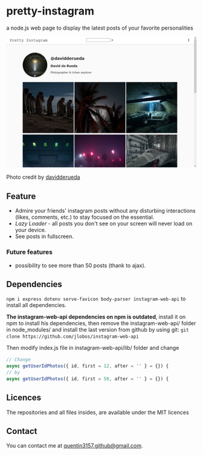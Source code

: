 # pretty-instagram

a node.js web page to display the latest posts of your favorite personalities

![Screenshot](screenshot.jpg)

Photo credit by [davidderueda](https://www.instagram.com/davidderueda/)


## Feature

* Admire your friends' instagram posts without any disturbing interactions (likes, comments, etc.) to stay focused on the essential.
* *Lazy Loader* - all posts you don't see on your screen will never load on your device.
* See posts in fullscreen.

### Future features

* possibility to see more than 50 posts (thank to ajax).

## Dependencies

`npm i express dotenv serve-favicon body-parser instagram-web-api` to install all dependencies.

**The instagram-web-api dependencies on npm is outdated**, install it on npm to install his dependencies, then remove the instagram-web-api/ folder in node_modules/ and install the last version from github by using git:
`git clone https://github.com/jlobos/instagram-web-api`

Then modify index.js file in instagram-web-api/lib/ folder and change
```Javascript
// Change
async getUserIdPhotos({ id, first = 12, after = '' } = {}) {
// by
async getUserIdPhotos({ id, first = 50, after = '' } = {}) {
```

## Licences

The repositories and all files insides, are available under the MIT licences

## Contact

You can contact me at [quentin3157.github@gmail.com](mailto:quentin3157.github@gmail.com).
